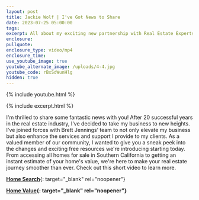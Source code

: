 ```yaml
---
layout: post
title: Jackie Wolf | I've Got News to Share
date: 2023-07-25 05:00:00
tags:
excerpt: All about my exciting new partnership with Real Estate Experts.
enclosure:
pullquote:
enclosure_type: video/mp4
enclosure_time:
use_youtube_image: true
youtube_alternate_image: /uploads/4-4.jpg
youtube_code: rBxSdWunHlg
hidden: true
---
```

{% include youtube.html %}

{% include excerpt.html %}

I'm thrilled to share some fantastic news with you! After 20 successful years in the real estate industry, I've decided to take my business to new heights. I've joined forces with Brett Jennings’ team to not only elevate my business but also enhance the services and support I provide to my clients. As a valued member of our community, I wanted to give you a sneak peek into the changes and exciting free resources we're introducing starting today. From accessing all homes for sale in Southern California to getting an instant estimate of your home's value, we're here to make your real estate journey smoother than ever. Check out this short video to learn more.

[**Home Search**](https://kimberlydouglas.bayareahomesearch.com/){: target="_blank" rel="noopener"}

**[Home Value](https://kimberlydouglas.bayareahomesearch.com/home-valuation/){: target="_blank" rel="noopener"}**<br>​​